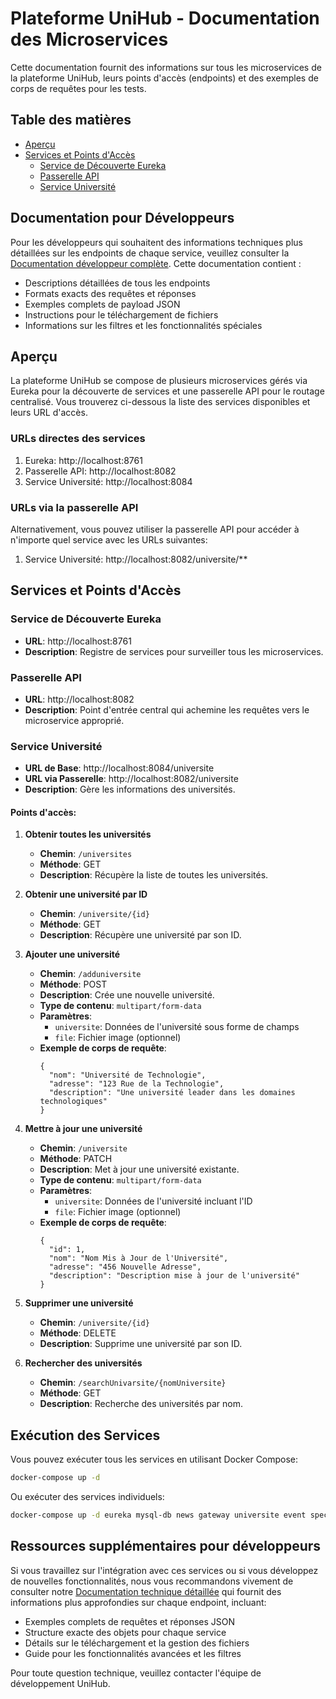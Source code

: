 # Plateforme UniHub - Documentation des Microservices

Cette documentation fournit des informations sur tous les microservices de la plateforme UniHub, leurs points d'accès (endpoints) et des exemples de corps de requêtes pour les tests.

## Table des matières
- [Aperçu](#aperçu)
- [Services et Points d'Accès](#services-et-points-daccès)
  - [Service de Découverte Eureka](#service-de-découverte-eureka)
  - [Passerelle API](#passerelle-api)
  - [Service Université](#service-université)


## Documentation pour Développeurs

Pour les développeurs qui souhaitent des informations techniques plus détaillées sur les endpoints de chaque service, veuillez consulter la [Documentation développeur complète](./README_DEV.md). Cette documentation contient :

- Descriptions détaillées de tous les endpoints
- Formats exacts des requêtes et réponses
- Exemples complets de payload JSON
- Instructions pour le téléchargement de fichiers
- Informations sur les filtres et les fonctionnalités spéciales

## Aperçu

La plateforme UniHub se compose de plusieurs microservices gérés via Eureka pour la découverte de services et une passerelle API pour le routage centralisé. Vous trouverez ci-dessous la liste des services disponibles et leurs URL d'accès.

### URLs directes des services
1. Eureka: http://localhost:8761
2. Passerelle API: http://localhost:8082
3. Service Université: http://localhost:8084


### URLs via la passerelle API
Alternativement, vous pouvez utiliser la passerelle API pour accéder à n'importe quel service avec les URLs suivantes:
1. Service Université: http://localhost:8082/universite/**


## Services et Points d'Accès

### Service de Découverte Eureka
- **URL**: http://localhost:8761
- **Description**: Registre de services pour surveiller tous les microservices.

### Passerelle API
- **URL**: http://localhost:8082
- **Description**: Point d'entrée central qui achemine les requêtes vers le microservice approprié.

### Service Université
- **URL de Base**: http://localhost:8084/universite
- **URL via Passerelle**: http://localhost:8082/universite
- **Description**: Gère les informations des universités.

#### Points d'accès:
1. **Obtenir toutes les universités**
   - **Chemin**: `/universites`
   - **Méthode**: GET
   - **Description**: Récupère la liste de toutes les universités.

2. **Obtenir une université par ID**
   - **Chemin**: `/universite/{id}`
   - **Méthode**: GET
   - **Description**: Récupère une université par son ID.

3. **Ajouter une université**
   - **Chemin**: `/adduniversite`
   - **Méthode**: POST
   - **Description**: Crée une nouvelle université.
   - **Type de contenu**: `multipart/form-data`
   - **Paramètres**:
     - `universite`: Données de l'université sous forme de champs
     - `file`: Fichier image (optionnel)
   - **Exemple de corps de requête**:
     ```
     {
       "nom": "Université de Technologie",
       "adresse": "123 Rue de la Technologie",
       "description": "Une université leader dans les domaines technologiques"
     }
     ```

4. **Mettre à jour une université**
   - **Chemin**: `/universite`
   - **Méthode**: PATCH
   - **Description**: Met à jour une université existante.
   - **Type de contenu**: `multipart/form-data`
   - **Paramètres**:
     - `universite`: Données de l'université incluant l'ID
     - `file`: Fichier image (optionnel)
   - **Exemple de corps de requête**:
     ```
     {
       "id": 1,
       "nom": "Nom Mis à Jour de l'Université",
       "adresse": "456 Nouvelle Adresse",
       "description": "Description mise à jour de l'université"
     }
     ```

5. **Supprimer une université**
   - **Chemin**: `/universite/{id}`
   - **Méthode**: DELETE
   - **Description**: Supprime une université par son ID.

6. **Rechercher des universités**
   - **Chemin**: `/searchUnivarsite/{nomUniversite}`
   - **Méthode**: GET
   - **Description**: Recherche des universités par nom.


   



## Exécution des Services

Vous pouvez exécuter tous les services en utilisant Docker Compose:

```bash
docker-compose up -d
```

Ou exécuter des services individuels:

```bash
docker-compose up -d eureka mysql-db news gateway universite event specialite restaurant
``` 

## Ressources supplémentaires pour développeurs

Si vous travaillez sur l'intégration avec ces services ou si vous développez de nouvelles fonctionnalités, nous vous recommandons vivement de consulter notre [Documentation technique détaillée](./README_DEV.md) qui fournit des informations plus approfondies sur chaque endpoint, incluant:

- Exemples complets de requêtes et réponses JSON
- Structure exacte des objets pour chaque service
- Détails sur le téléchargement et la gestion des fichiers
- Guide pour les fonctionnalités avancées et les filtres

Pour toute question technique, veuillez contacter l'équipe de développement UniHub. 
